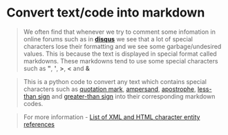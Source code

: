 # Convert text/code into markdown

> We often find that whenever we try to comment some infomation in online forums such as in [__disqus__](https://disqus.com/) we see that a lot of special characters lose their formatting and we see some garbage/undesired values. This is because the text is displayed in special format called markdowns. These markdowns tend to use some special characters such as __"__, __'__, __>__, __<__ and __&__

> This is a python code to convert any text which contains special characters such as
> [quotation mark](https://en.wikipedia.org/wiki/Quotation_mark),
> [ampersand](https://en.wikipedia.org/wiki/Ampersand),
> [apostrophe](https://en.wikipedia.org/wiki/Apostrophe),
> [	less-than sign](https://en.wikipedia.org/wiki/Less-than_sign) and
> [greater-than sign](https://en.wikipedia.org/wiki/Greater-than_sign)
> into their corresponding markdown codes.

> For more information - [List of XML and HTML character entity references](https://en.wikipedia.org/wiki/List_of_XML_and_HTML_character_entity_references#Predefined_entities_in_XML)
